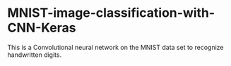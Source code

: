 # MNIST-image-classification-with-CNN-Keras

This is a Convolutional neural network on the MNIST data set to recognize handwritten digits.
